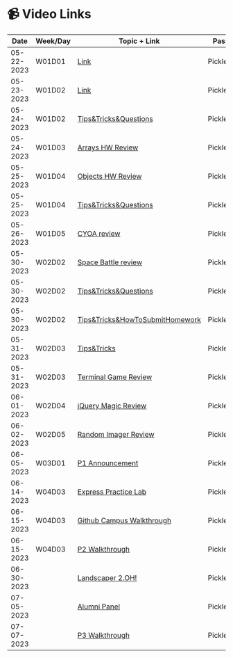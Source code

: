 # 📹 Video Links

| Date       | Week/Day    | Topic + Link          | Password |
|------------|----------|---------------|----------|
| 05-22-2023 | W01D01  | [Link](https://generalassembly.zoom.us/rec/share/1pS2AQgeNzCAlVbE2zyztZIy-BnVHSs8syWc_OD28An6aTzKFxlUCCVzB-0sASPp.xtDWDaLGz5SOTnNq)| Pickles0522!  |
| 05-23-2023 | W01D02   | [Link](https://generalassembly.zoom.us/rec/share/a3jVFxuTv7FhUcAaXyy-1hGeVKPZErxCj7eSy9o9xEsvE0zzIzG0N5STkV0o_Fmd.87t8GdY9C9l3OYuG)| Pickles0522! |
| 05-24-2023 | W01D02   | [Tips&Tricks&Questions](https://drive.google.com/file/d/1vIduE2-enqE9FqaSFilRzMZ40UEKblFF/view?usp=sharing)| Pickles0522! |
| 05-24-2023 | W01D03   | [Arrays HW Review](https://generalassembly.zoom.us/rec/share/bu9FaBfcFL56c_caUv-Zcz0sOSx5ccK2KdUqJd5yDSyUEV6zvdm8sdQayFOFpg8Z.q4SCDuyGjpkZCIRw)| Pickles0522! |
| 05-25-2023 | W01D04   | [Objects HW Review](https://generalassembly.zoom.us/rec/share/TLXvpMQpKton9u39c2b3M-MOtMZR9Wzz-VLvyNEXoLVL4zqH6nSvOsVzeXsUbV_U.tsbFVe23x8NOdw82?startTime=1685020001000)| Pickles0522! |
| 05-25-2023 | W01D04   | [Tips&Tricks&Questions](https://generalassembly.zoom.us/rec/share/TLXvpMQpKton9u39c2b3M-MOtMZR9Wzz-VLvyNEXoLVL4zqH6nSvOsVzeXsUbV_U.tsbFVe23x8NOdw82?startTime=1685022600000)| Pickles0522! |
| 05-26-2023 | W01D05   | [CYOA review](https://generalassembly.zoom.us/rec/share/2V3gVmb6Z2X9s4uRSmpWWR1nKjeF4fBow5Z-KW2bcQfT0iCe9GkV5ce37xPctKz2.pUL8e52tknqlaiId?startTime=1685123551000)| Pickles0522! |
| 05-30-2023 | W02D02   | [Space Battle review](https://generalassembly.zoom.us/rec/share/gUYSWJICXOWsJr8jWhut-oe9e0-qtLMY9gxo0Low-VrGl0WSsGZifIucIyjwoNp_.k8QneDrEvICb89x3?startTime=1685452493000)| Pickles0522! |
| 05-30-2023 | W02D02   | [Tips&Tricks&Questions](https://generalassembly.zoom.us/rec/share/gUYSWJICXOWsJr8jWhut-oe9e0-qtLMY9gxo0Low-VrGl0WSsGZifIucIyjwoNp_.k8QneDrEvICb89x3?startTime=1685453485000)| Pickles0522! |
| 05-30-2023 | W02D02   | [Tips&Tricks&HowToSubmitHomework](https://generalassembly.zoom.us/rec/share/cjndPywjvyF8bQhj1iVmTevpRlUdvCZTs6RDkp7mMyZHtIfss9nAAxy-actqA7Fn.1jszPpOlWMLPCmrI)| Pickles0522! |
| 05-31-2023 | W02D03   | [Tips&Tricks](https://generalassembly.zoom.us/rec/share/dSF9w1zqjqez-fNDcsWJvKa1lR98KGPr7376ItoJGIhnVgDH911KZQNlegh-_3tM.faB68WDOjFFjqfVf)| Pickles0522! |
| 05-31-2023 | W02D03   | [Terminal Game Review](https://generalassembly.zoom.us/rec/share/S66I12VFkxIpaqqR83Hwb6VTtHSrYJF4o5uIiROkwNwqkqmSZBQcj2T7d-nfuq0G.-nJ6Kxmn1cESyWur)| Pickles0522! |
| 06-01-2023 | W02D04   | [jQuery Magic Review](https://generalassembly.zoom.us/rec/share/WcYmuy4pcO_4Jy_T93etuA_jBLiHRAXx0Fh199qeXOYBP6vYtHTKLuBy084k336-.Jukj_tqJqN6AjIIO)| Pickles0522! |
| 06-02-2023 | W02D05   | [Random Imager Review](https://generalassembly.zoom.us/rec/share/VWaebnLTyPP3rUw_D7_VMN13kii8XwjFxTn1L5keVaiMfroDBZPhgfd8w2S9tCUy.pykLgfgq5YYmyrHX)| Pickles0522! |
| 06-05-2023 | W03D01   | [P1 Announcement](https://generalassembly.zoom.us/rec/share/vSGEb2ueohidi6UJZYPkeFngB38VJq6T0J9MSvOAu-0f3pbVTZNr01-QKpJxt4n2.yUNfh_ebUVN4TxOt)| Pickles0522! |
| 06-14-2023 | W04D03   | [Express Practice Lab](https://generalassembly.zoom.us/rec/share/_9YH1DOPEI-rSODYV9c677e0uuSMFStJJ4LXAw0IlYlCooxH52oFLHlipv8jTOOn.ySLE1DrAR-VBRRoc)| Pickles0522! |
| 06-15-2023 | W04D03   | [Github Campus Walkthrough](https://generalassembly.zoom.us/rec/share/sfKIBdqpMPFd4S0OrFD9XO0glEFoKLcdhqy5RZb8uEXm8Zr0wA9L0CgwOOLcckA.IO0pDRShvwy8ehCd)| Pickles0522! |
| 06-15-2023 | W04D03   | [P2 Walkthrough](https://generalassembly.zoom.us/rec/share/azfI5WRUJpYwL0wJEUQ3B1KXVF15YhHw9OgdxViMjvp1tS5ZZw2yfz4y-Cwmglhq.DZ2O14CKbS0h23ge)| Pickles0522! |
| 06-30-2023 |          | [Landscaper 2.OH!](https://generalassembly.zoom.us/rec/share/GUsktzHpvBZnE2dtmGvt6Hkz4TyZ1qiD1oaAXWFNd0ojB-cuZfLIPTxvEhb5x51M.bGCOd0IVSyB-fqzO)| Pickles0522! |
| 07-05-2023 |          | [Alumni Panel](https://generalassembly.zoom.us/rec/share/w-b_cJ_nHfpYhOGNgJ6F60vYjdfbynimZzNwnQk8bDZeBoS7_mkLHDX2GUB-QccV.t2sFaps38-eUOl2G)| Pickles0522! |
| 07-07-2023 |          | [P3 Walkthrough](https://generalassembly.zoom.us/rec/share/FRBIWVYPXCvikZxZYwQPwcqOpoldb6u4RqQilPCWqB9N64faP2ttTWMO1fyBIarJ.upWosRGECJH4e5aw)| Pickles0522! |

